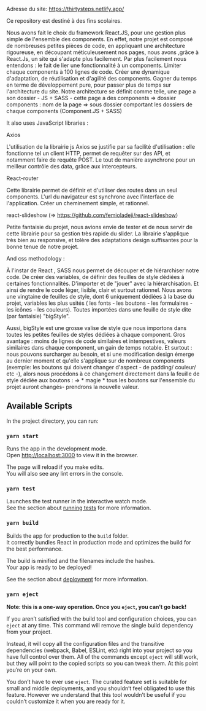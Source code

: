 Adresse du site: https://thirtysteps.netlify.app/

Ce repository est destiné à des fins scolaires.

Nous avons fait le choix du framework React.JS, pour une gestion plus simple de l'ensemble des components. En effet, notre projet est composé de nombreuses petites pièces de code, en appliquant une architecture rigoureuse, en découpant méticuleusement nos pages, nous avons ,grâce à React.Js, un site qui s'adapte plus facilement. Par plus facilement nous entendons : le fait de lier une fonctionnalité à un components. Limiter chaque components à 100 lignes de code. Créer une dynamique d'adaptation, de réutilisation et d'agilité des components. Gagner du temps en terme de développement pure, pour passer plus de temps sur l'architecture du site. Notre architecture se définit comme telle, une page a son dossier - JS + SASS - cette page a des components => dossier components : nom de la page => sous dossier comportant les dossiers de chaque components (Component.JS + SASS)

It also uses JavaScript libraries :

Axios

L'utilisation de la librairie js Axios se justifie par sa facilité d'utilisation : elle fonctionne tel un client HTTP, permet de requêter sur des API, et notamment faire de requête POST. Le tout de manière asynchrone pour un meilleur contrôle des data, grâce aux intercepteurs.

React-router

Cette librairie permet de définir et d'utiliser des routes dans un seul components. L'url du navigateur est synchrone avec l'interface de l'application. Créer un cheminement simple, et rationnel.

react-slideshow (=> https://github.com/femioladeji/react-slideshow)

Petite fantaisie du projet, nous avions envie de tester et de nous servir de cette librairie pour sa gestion très rapide du slider. La librairie s'applique très bien au responsive, et tolère des adaptations design suffisantes pour la bonne tenue de notre projet.

And css methodology :

À l'instar de React , SASS nous permet de découper et de hiérarchiser notre code. De créer des variables, de définir des feuilles de style dédiées à certaines fonctionnalités. D'importer et de "jouer" avec la hiérarchisation. Et ainsi de rendre le code léger, lisible, clair et surtout rationnel. Nous avons une vingtaine de feuilles de style, dont 6 uniquement dédiées à la base du projet, variables les plus usités ( les fonts - les boutons - les formulaires - les icônes - les couleurs). Toutes importées dans une feuille de style dite (par fantaisie) "bigStyle".

Aussi, bigStyle est une grosse valise de style que nous importons dans toutes les petites feuilles de styles dédiées à chaque component. Gros avantage : moins de lignes de code similaires et intempestives, valeurs similaires dans chaque component, un gain de temps notable. Et surtout : nous pouvons surcharger au besoin, et si une modification design émerge au dernier moment et qu'elle s'applique sur de nombreux components (exemple: les boutons qui doivent changer d'aspect - de padding/ couleur/ etc -), alors nous procédons à ce changement directement dans la feuille de style dédiée aux boutons : => * magie * tous les boutons sur l'ensemble du projet auront changés- prendrons la nouvelle valeur.


## Available Scripts

In the project directory, you can run:

### `yarn start`

Runs the app in the development mode.<br />
Open [http://localhost:3000](http://localhost:3000) to view it in the browser.

The page will reload if you make edits.<br />
You will also see any lint errors in the console.

### `yarn test`

Launches the test runner in the interactive watch mode.<br />
See the section about [running tests](https://facebook.github.io/create-react-app/docs/running-tests) for more information.

### `yarn build`

Builds the app for production to the `build` folder.<br />
It correctly bundles React in production mode and optimizes the build for the best performance.

The build is minified and the filenames include the hashes.<br />
Your app is ready to be deployed!

See the section about [deployment](https://facebook.github.io/create-react-app/docs/deployment) for more information.

### `yarn eject`

**Note: this is a one-way operation. Once you `eject`, you can’t go back!**

If you aren’t satisfied with the build tool and configuration choices, you can `eject` at any time. This command will remove the single build dependency from your project.

Instead, it will copy all the configuration files and the transitive dependencies (webpack, Babel, ESLint, etc) right into your project so you have full control over them. All of the commands except `eject` will still work, but they will point to the copied scripts so you can tweak them. At this point you’re on your own.

You don’t have to ever use `eject`. The curated feature set is suitable for small and middle deployments, and you shouldn’t feel obligated to use this feature. However we understand that this tool wouldn’t be useful if you couldn’t customize it when you are ready for it.

